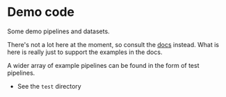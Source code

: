 Demo code
=========

Some demo pipelines and datasets.

There's not a lot here at the moment, so consult the [docs](http://pimlico.readthedocs.io/en/latest/) instead. 
What is here is really just to support the examples in the docs.

A wider array of example pipelines can be found in the form of test pipelines.

* See the `test` directory